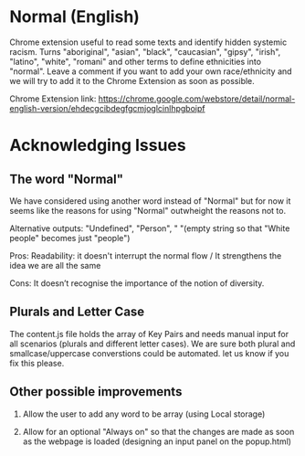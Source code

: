 # Normal (English)
Chrome extension useful to read some texts and identify hidden systemic racism. Turns "aboriginal", "asian", "black", "caucasian", "gipsy", "irish", "latino", "white", "romani" and other terms to define ethnicities into "normal". Leave a comment if you want to add your own race/ethnicity and we will try to add it to the Chrome Extension as soon as possible.

Chrome Extension link: https://chrome.google.com/webstore/detail/normal-english-version/ehdecgcibdegfgcmjoglcinlhpgboipf

# Acknowledging Issues
## The word "Normal"
We have considered using another word instead of "Normal" but for now it seems like the reasons for using "Normal" outwheight the reasons not to.

Alternative outputs: "Undefined", "Person", " "(empty string so that "White people" becomes just "people")

Pros: 
Readability: it doesn't interrupt the normal flow / It strengthens the idea we are all the same

Cons: 
It doesn’t recognise the importance of the notion of diversity. 

## Plurals and Letter Case 
The content.js file holds the array of Key Pairs and needs manual input for all scenarios (plurals and different letter cases). We are sure both plural and smallcase/uppercase converstions could be automated. let us know if you  fix this please.

## Other possible improvements
1) Allow the user to add any word to be array (using Local storage)

2) Allow for an optional "Always on" so that the changes are made as soon as the webpage is loaded (designing an input panel on the  popup.html)

